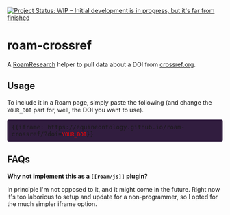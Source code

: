 [![Project Status: WIP – Initial development is in progress, but it's far from finished](https://www.repostatus.org/badges/latest/wip.svg)](https://www.repostatus.org/#wip)

# roam-crossref

A [RoamResearch](https://roamresearch.com) helper to pull data about a DOI from [crossref.org](https://crossref.org).

## Usage

To include it in a Roam page, simply paste the following (and change the `YOUR_DOI` part for, well, the DOI you want to use).

<div style="font-family:monospace; background-color:#311d3f; padding: 10px; border-radius: 4px;">
{{iframe: https://equineontology.github.io/roam-crossref/?doi=<code style="color:red">YOUR_DOI</code>}}
</div>

## FAQs

**Why not implement this as a `[[roam/js]]` plugin?**

In principle I'm not opposed to it, and it might come in the future. Right now it's too laborious to setup and update for a non-programmer, so I opted for the much simpler iframe option.
